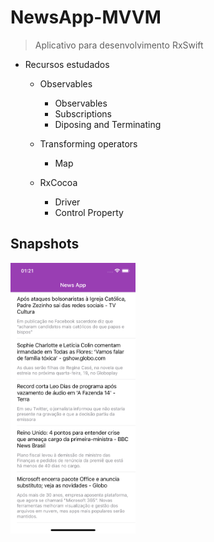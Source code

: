 # NewsApp-MVVM
> Aplicativo para desenvolvimento RxSwift


* Recursos estudados
    * Observables
        * Observables
        * Subscriptions
        * Diposing and Terminating


    * Transforming operators
        * Map
 
    * RxCocoa
        * Driver
        * Control Property



## Snapshots

<img src="1.png" width="200">  
<br/>